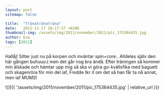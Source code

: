```yaml
---
layout: post
sitemap: false

title:  "Tränatränaträna"
date:   2011-11-17 18:17:37 +0100
thumbnail-img: /assets/img/2011/november/2011/pic_175364435.jpg
author: Eva
tags: [2011]
---
```


Hallåj! Sitter just nu på korpen och inväntar spin+core.. Alldeles själv den här gången buhuuu:( men det går nog bra ändå. Efter träningen så kommer min älskade och hämtar upp mig så ska vi göra go-kvällsfika med baguett och skagenröra för min del iaf, Fredde tkr it om det så han får ta nå annat, men iaf MUMS!

![]({{ '/assets/img/2011/november/2011/pic_175364435.jpg'  | relative_url }})

